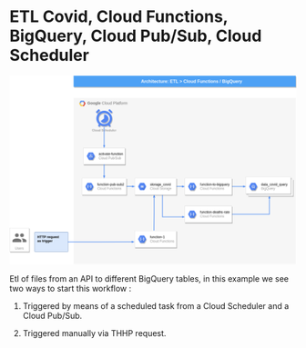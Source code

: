 # ETL Covid, Cloud Functions, BigQuery, Cloud Pub/Sub, Cloud Scheduler 

![](images/api-covid.drawio.png)


Etl of files from an API to different BigQuery tables, in this example we see two ways to start this workflow :

1. Triggered by means of a scheduled task from a Cloud Scheduler and a Cloud Pub/Sub.

2. Triggered manually via THHP request.
